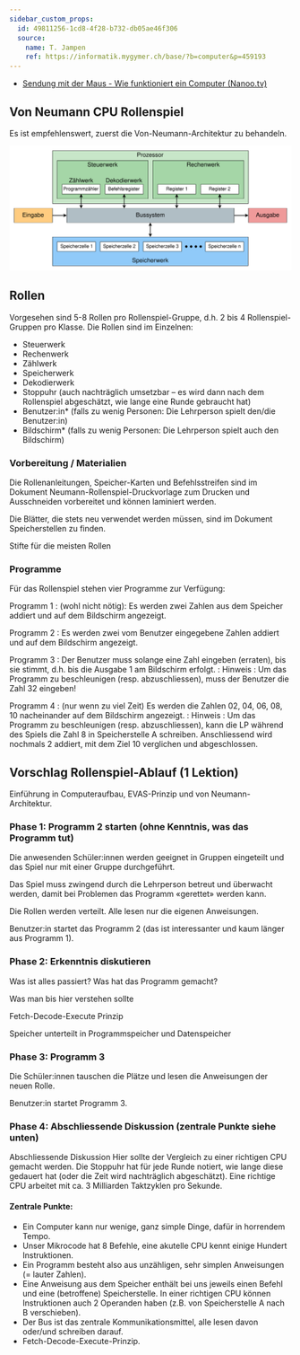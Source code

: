 ```yaml
---
sidebar_custom_props:
  id: 49811256-1cd8-4f28-b732-db05ae46f306
  source:
    name: T. Jampen
    ref: https://informatik.mygymer.ch/base/?b=computer&p=459193
---
```


- [Sendung mit der Maus - Wie funktioniert ein Computer (Nanoo.tv)](https://nanoo.tv/link/v/1015540)


## Von Neumann CPU Rollenspiel

Es ist empfehlenswert, zuerst die Von-Neumann-Architektur zu behandeln.


![von Neumann-Architektur](images/01-von-neumann-roles.svg)

## Rollen

Vorgesehen sind 5-8 Rollen pro Rollenspiel-Gruppe, d.h. 2 bis 4 Rollenspiel-Gruppen pro Klasse. Die Rollen sind im Einzelnen:

- Steuerwerk
- Rechenwerk
- Zählwerk
- Speicherwerk
- Dekodierwerk
- Stoppuhr (auch nachträglich umsetzbar – es wird dann nach dem Rollenspiel abgeschätzt, wie lange eine Runde gebraucht hat)
- Benutzer:in\* (falls zu wenig Personen: Die Lehrperson spielt den/die Benutzer:in)
- Bildschirm\* (falls zu wenig Personen: Die Lehrperson spielt auch den Bildschirm)

### Vorbereitung / Materialien
Die Rollenanleitungen, Speicher-Karten und Befehlsstreifen sind im Dokument Neumann-Rollenspiel-Druckvorlage zum Drucken und Ausschneiden vorbereitet und können laminiert werden.

Die Blätter, die stets neu verwendet werden müssen, sind im Dokument Speicherstellen zu finden.

Stifte für die meisten Rollen

### Programme
Für das Rollenspiel stehen vier Programme zur Verfügung:

Programm 1
: (wohl nicht nötig): Es werden zwei Zahlen aus dem Speicher addiert und auf dem Bildschirm angezeigt.

Programm 2
: Es werden zwei vom Benutzer eingegebene Zahlen addiert und auf dem Bildschirm angezeigt.

Programm 3
: Der Benutzer muss solange eine Zahl eingeben (erraten), bis sie stimmt, d.h. bis die Ausgabe 1 am Bildschirm erfolgt.
: Hinweis
: Um das Programm zu beschleunigen (resp. abzuschliessen), muss der Benutzer die Zahl 32 eingeben!

Programm 4
:  (nur wenn zu viel Zeit) Es werden die Zahlen 02, 04, 06, 08, 10 nacheinander auf dem Bildschirm angezeigt.
: Hinweis
: Um das Programm zu beschleunigen (resp. abzuschliessen), kann die LP während des Spiels die Zahl 8 in Speicherstelle A schreiben. Anschliessend wird nochmals 2 addiert, mit dem Ziel 10 verglichen und abgeschlossen.

## Vorschlag Rollenspiel-Ablauf (1 Lektion)
Einführung in Computeraufbau, EVAS-Prinzip und von Neumann-Architektur.

### Phase 1: Programm 2 starten (ohne Kenntnis, was das Programm tut)

Die anwesenden Schüler:innen werden geeignet in Gruppen eingeteilt und das Spiel nur mit einer Gruppe durchgeführt.

Das Spiel muss zwingend durch die Lehrperson betreut und überwacht werden, damit bei Problemen das Programm «gerettet» werden kann.

Die Rollen werden verteilt. Alle lesen nur die eigenen Anweisungen.

Benutzer:in startet das Programm 2 (das ist interessanter und kaum länger aus Programm 1).

### Phase 2: Erkenntnis diskutieren

Was ist alles passiert? Was hat das Programm gemacht?

Was man bis hier verstehen sollte

Fetch-Decode-Execute Prinzip

Speicher unterteilt in Programmspeicher und Datenspeicher

### Phase 3: Programm 3

Die Schüler:innen tauschen die Plätze und lesen die Anweisungen der neuen Rolle.

Benutzer:in startet Programm 3.

### Phase 4: Abschliessende Diskussion (zentrale Punkte siehe unten)

Abschliessende Diskussion
Hier sollte der Vergleich zu einer richtigen CPU gemacht werden. Die Stoppuhr hat für jede Runde notiert, wie lange diese gedauert hat (oder die Zeit wird nachträglich abgeschätzt). Eine richtige CPU arbeitet mit ca. 3 Milliarden Taktzyklen pro Sekunde.

#### Zentrale Punkte:

- Ein Computer kann nur wenige, ganz simple Dinge, dafür in horrendem Tempo.
- Unser Mikrocode hat 8 Befehle, eine akutelle CPU kennt einige Hundert Instruktionen.
- Ein Programm besteht also aus unzähligen, sehr simplen Anweisungen (= lauter Zahlen).
- Eine Anweisung aus dem Speicher enthält bei uns jeweils einen Befehl und eine (betroffene) Speicherstelle. In einer richtigen CPU können Instruktionen auch 2 Operanden haben (z.B. von Speicherstelle A nach B verschieben).
- Der Bus ist das zentrale Kommunikationsmittel, alle lesen davon oder/und schreiben darauf.
- Fetch-Decode-Execute-Prinzip.
